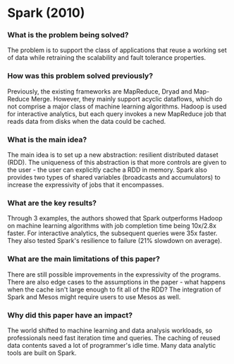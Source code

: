 # Spark (2010)

### What is the problem being solved?

The problem is to support the class of applications that reuse a working set of data while retraining the scalability and fault tolerance properties.

### How was this problem solved previously?

Previously, the existing frameworks are MapReduce, Dryad and Map-Reduce Merge. However, they mainly support acyclic dataflows, which do not comprise a major class of machine learning algorithms. Hadoop is used for interactive analytics, but each query invokes a new MapReduce job that reads data from disks when the data could be cached.

### What is the main idea?

The main idea is to set up a new abstraction: resilient distributed dataset (RDD). The uniqueness of this abstraction is that more controls are given to the user - the user can explicitly cache a RDD in memory. Spark also provides two types of shared variables (broadcasts and accumulators) to increase the expressivity of jobs that it encompasses.

### What are the key results?

Through 3 examples, the authors showed that Spark outperforms Hadoop on machine learning algorithms with job completion time being 10x/2.8x faster. For interactive analytics, the subsequent queries were 35x faster. They also tested Spark's resilience to failure (21% slowdown on average).

### What are the main limitations of this paper?

There are still possible improvements in the expressivity of the programs. There are also edge cases to the assumptions in the paper - what happens when the cache isn't large enough to fit all of the RDD? The integration of Spark and Mesos might require users to use Mesos as well.

### Why did this paper have an impact?

The world shifted to machine learning and data analysis workloads, so professionals need fast iteration time and queries. The caching of reused data contents saved a lot of programmer's idle time. Many data analytic tools are built on Spark.
